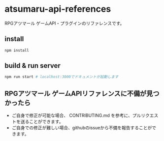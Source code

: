 # atsumaru-api-references

RPGアツマール ゲームAPI・プラグインのリファレンスです。

## install

```sh
npm install
```

## build & run server

```sh
npm run start # localhost:3000でドキュメントが起動します
```

## RPGアツマール ゲームAPIリファレンスに不備が見つかったら

- ご自身で修正が可能な場合、 CONTRIBUTING.md を参考に、プルリクエストを送ることができます。
- ご自身での修正が難しい場合、githubのissueから不備を報告することができます。
